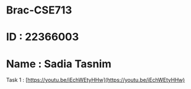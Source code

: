 # Brac-CSE713
# ID : 22366003
# Name : Sadia Tasnim


Task 1 : [https://youtu.be/iEchWEtyHHw](https://youtu.be/iEchWEtyHHw)
